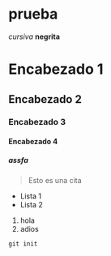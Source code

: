 # prueba

*cursiva*
**negrita**

# Encabezado 1
## Encabezado 2
### Encabezado 3
#### Encabezado 4
##### assfa
> Esto es una cita
* Lista 1
* Lista 2
1. hola
2. adios

`git init`
